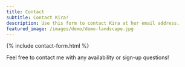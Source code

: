 ```yaml
---
title: Contact
subtitle: Contact Kira!
description: Use this form to contact Kira at her email address.
featured_image: /images/demo/demo-landscape.jpg
---
```


{% include contact-form.html %}

Feel free to contact me with any availability or sign-up questions!
